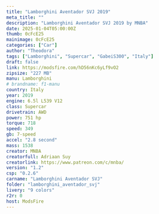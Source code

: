 ```yaml
---
title: "Lamborghini Aventador SVJ 2019"
meta_title: ""
description: "Lamborghini Aventador SVJ 2019 by MNBA"
date: 2025-01-04T05:00:00Z
thumb: 0cFcE25
mainimage: 0cFcE25
categories: ["Car"]
author: "Theodora"
tags: ["Lamborghini", "Supercar", "GabeiS300", "Italy"]
draft: false
link: https://modsfire.com/hD56nKc6yLf9vO2
zipsize: "227 MB"
manu: Lamborghini
# brandname: f1-manu
country: Italy
year: 2019
engine: 6.5l L539 V12
class: Supercar
drivetrain: AWD
power: 751 hp
torque: 718
speed: 349
gb: 7-speed
accel: "2.8 second"
mass: 1538
creator: MNBA
creatorfull: Adriaan Suy
creatorlink: https://www.patreon.com/c/mnba/
version: "1.2"
csp: "0.2.6"
carname: "Lamborghini Aventador SVJ"
folder: "lamborghini_aventador_svj"
livery: "9 colors"
r2r: 0
host: ModsFire
---
```

